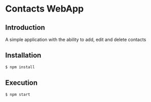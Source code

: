 # Contacts WebApp

## Introduction

A simple application with the ability to add, edit and delete contacts

## Installation

```bash
$ npm install
```

## Execution

```bash
$ npm start
```
